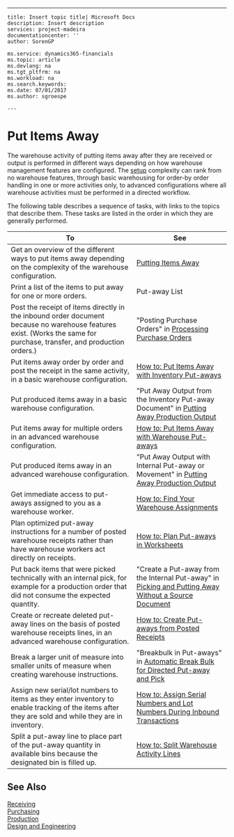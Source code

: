 ---
    title: Insert topic title| Microsoft Docs
    description: Insert description
    services: project-madeira
    documentationcenter: ''
    author: SorenGP

    ms.service: dynamics365-financials
    ms.topic: article
    ms.devlang: na
    ms.tgt_pltfrm: na
    ms.workload: na
    ms.search.keywords:
    ms.date: 07/01/2017
    ms.author: sgroespe

    ---
# Put Items Away
The warehouse activity of putting items away after they are received or output is performed in different ways depending on how warehouse management features are configured. The [setup](../FullExperience/configure-warehouse-processes.md) complexity can rank from no warehouse features, through basic warehousing for order-by order handling in one or more activities only, to advanced configurations where all warehouse activities must be performed in a directed workflow.  
  
 The following table describes a sequence of tasks, with links to the topics that describe them. These tasks are listed in the order in which they are generally performed.  
  
|**To**|**See**|  
|------------|-------------|  
|Get an overview of the different ways to put items away depending on the complexity of the warehouse configuration.|[Putting Items Away](../FullExperience/putting-items-away.md)|  
|Print a list of the items to put away for one or more orders.|Put-away List|  
|Post the receipt of items directly in the inbound order document because no warehouse features exist. \(Works the same for purchase, transfer, and production orders.\)|"Posting Purchase Orders" in [Processing Purchase Orders](../FullExperience/processing-purchase-orders.md)|  
|Put items away order by order and post the receipt in the same activity, in a basic warehouse configuration.|[How to: Put Items Away with Inventory Put-aways](../FullExperience/how-to-put-items-away-with-inventory-put-aways.md)|  
|Put produced items away in a basic warehouse configuration.|"Put Away Output from the Inventory Put-away Document" in [Putting Away Production Output](../FullExperience/how-to-put-away-production-output.md)|  
|Put items away for multiple orders in an advanced warehouse configuration.|[How to: Put Items Away with Warehouse Put-aways](../FullExperience/how-to-put-items-away-with-warehouse-put-aways.md)|  
|Put produced items away in an advanced warehouse configuration.|"Put Away Output with Internal Put-away or Movement" in [Putting Away Production Output](../FullExperience/how-to-put-away-production-output.md)|  
|Get immediate access to put-aways assigned to you as a warehouse worker.|[How to: Find Your Warehouse Assignments](../FullExperience/how-to-find-your-warehouse-assignments.md)|  
|Plan optimized put-away instructions for a number of posted warehouse receipts rather than have warehouse workers act directly on receipts.|[How to: Plan Put-aways in Worksheets](../FullExperience/how-to-plan-put-aways-in-worksheets.md)|  
|Put back items that were picked technically with an internal pick, for example for a production order that did not consume the expected quantity.|"Create a Put-away from the Internal Put-away" in [Picking and Putting Away Without a Source Document](../FullExperience/how-to-create-put-aways-from-internal-put-aways.md)|  
|Create or recreate deleted put-away lines on the basis of posted warehouse receipts lines, in an advanced warehouse configuration.|[How to: Create Put-aways from Posted Receipts](../FullExperience/how-to-create-put-aways-from-posted-receipts.md)|  
|Break a larger unit of measure into smaller units of measure when creating warehouse instructions.|"Breakbulk in Put-aways" in [Automatic Break Bulk for Directed Put-away and Pick](../FullExperience/automatic-breaking-bulk-with-directed-put-away-and-pick.md)|  
|Assign new serial\/lot numbers to items as they enter inventory to enable tracking of the items after they are sold and while they are in inventory.|[How to: Assign Serial Numbers and Lot Numbers During Inbound Transactions](../FullExperience/how-to-assign-serial-numbers-and-lot-numbers-during-inbound-transactions.md)|  
|Split a put-away line to place part of the put-away quantity in available bins because the designated bin is filled up.|[How to: Split Warehouse Activity Lines](../FullExperience/how-to-split-warehouse-activity-lines.md)|  
  
## See Also  
 [Receiving](../FullExperience/receiving.md)   
 [Purchasing](../FullExperience/purchasing.md)   
 [Production](../FullExperience/production.md)   
 [Design and Engineering](../FullExperience/design-and-engineering.md)